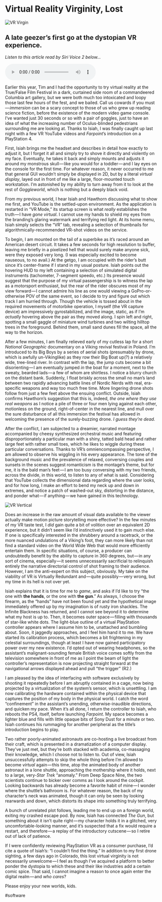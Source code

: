 # Virtual Reality Virginity, Lost

![VR Virgin](https://i.snap.as/4LDha0S.jpg)

## A late geezer’s first go at the dystopian VR experience.

*Listen to this article read by Siri Voice 2 below...*

<audio controls>
  <source src="https://github.com/extratone/bilge/raw/main/audio/TTS/Virtual%20Reality%20Virginity%20Lost.mp3">
</audio>

Earlier this year, Tim and I had the opportunity to try virtual reality at the True/False Film Festival in a dark, curtained side room of a commandeered Columbia art gallery, but we were both much too intoxicated and loopy those last few hours of the fest, and we bailed. Call us cowards if you must — *immersion* can be a scary concept to those of us who grew up reading science fiction, before the existence of the modern video game console. I’ve wanted just 30 seconds or so with a pair of goggles, just to have an idea of what the increasing number of Oculus-blinded pedestrians surrounding me are looking at. Thanks to Isiah, I was finally caught up last night with a few VR YouTube videos and *Farpoint*’s introduction on a PlayStation 4.

First, Isiah brings me the headset and describes in detail how exactly to adjust it, but I forget it all and simply try to shove it directly and violently on my face. Eventually, he takes it back and simply mounts and adjusts it around my monstrous skull — like you would for a toddler — and I lay eyes on the console for the first time. For whatever reason, it never occurred to me that general GUI wouldn’t simply be displayed in 2D, but by a literal *virtual display*, layed out in front of me like a large, floor-mounted touch workstation. I’m astonished by my ability to turn away from it to look at the rest of *Goggleworld*, which is nothing but a deeply black void.

From my previous world, I hear Isiah and Hawthorn discussing what to show me first, and YouTube is the settled-upon environment. As the application is restarted in “VR Mode,” its startup screen is what *really* establishes the truth — I have *gone virtual*. I cannot use my hands to shield my eyes from the branding’s glaring watermark and terrifying red light. At its home menu, Isiah simply selects the “VR” tab, revealing a selection of thumbnails for algorithmically-recommended VR-shot videos on the service.

To begin, I am mounted on the tail of a superbike as it’s raced around an American desert circuit. It takes a few seconds for high resolution to buffer, leaving me briefly in a pixelized hell that would surely make anyone sick, were they exposed very long. (I was especially excited to become nauseous, to no avail.) At the getgo, I am occupied with the rider’s butt since it’s center-frame if I stand in my usual posture. Isiah points out the hovering HUD to my left containing a selection of simulated digital instruments (tachometer, 7-segment speedo, etc.) Its presence would suggest that the purpose of my virtual passengership is to witness the lap as a motorsport enthusiast, but the rear of the rider obscures most of my view forward — I cannot admire his line as one would viewing a GoPro-or-otherwise POV of the same event, so I decide to try and figure out which track I am hurried through. Though the vehicle is tossed about in the required movements of motorbike operation, I myself (the VR capture device) am impressively gyrostabilized, and the image, static, as if I’m *actually* hovering above the pair as they moved along. I spin left and right, spotting a small gaggle of miniature wind turbines and two wilting hilltop trees in the foreground. Behind them, small sand dunes fill the space, all the way to the horizon.

After a few minutes, I am finally relieved early of my cutless lap for a short *National Geographic* documentary on a Viking revival festival in Poland. I’m introduced to its Big Boys by a series of aerial shots (presumably by drone, which is awfully un-Vikinglike) as they row their Big Boat up(?) a relatively wide, tree-lined river. In contrast with the lap, the jump cuts become a bit disorienting — I am eventually jumped *in* the boat for a moment, next to the sweaty, bearded lads — a few of whom are shirtless. I notice a blurry church on the distant bank. Suddenly, I float briskly across the small no man’s land between two rapidly advancing battle lines of Nordic Nerds with real, era-specific weapons and way too much free time. More lingering drone shots follow from just a few feet above the ensuing conflict. Outside, Isiah confirms Hawthorn’s suggestion that this is, indeed, *the one where they use real weapons* as I notice a pile of three or four men lying against each other, motionless on the ground, right-of-center in the nearest line, and mull over the sure disturbance of all this immersion the festival has allowed in welcoming the presence of the surely-buzzing drone. *I guess they’re dead*.

After the conflict, I am subjected to a dreamier, narrated montage accompanied by cheesy synthesized orchestral music and featuring disproportionately a particular man with a shiny, tatted bald head and rather large feet with rather small toes, which he likes to wiggle during these particular conversations. Thanks to VR’s omniencompassing perspective, I am allowed to observe his wiggling in his every appearance. The tone of the background music and the prevalence of relaxed, conversing couples and sunsets in the scenes suggest romanticism is the montage’s theme, but for me, it is the bald man’s feet — I am too busy conversing with my two friends, across the divide, in this world, to listen to any of what is said. Considering that YouTube collects the dimensional data regarding where the user looks, and for how long, I make an effort to bend my neck up and down in extremes, and notice a patch of washed-out sky, distorting in the distance, and ponder what — if anything — we have gained in this technology.

![VR Vertical](https://i.snap.as/ihtaDMF.jpg)

Does an increase in the raw amount of visual data available to the viewer actually make motion picture storytelling more effective? In the few minutes of my VR taste test, I *did* gain quite a bit of volition over an equivalent 2D experience, but it didn’t seem like I’d instinctively used it to gain much else. If one is specifically interested in the shrubbery around a racetrack, or the more nuanced undulations of a Viking’s foot, they can more likely than not find a standard video on the World Wide Web that would more efficiently entertain them. In specific situations, of course, a producer can undoubtedly benefit by the ability to capture in 360 degrees, but — in any sort of cinema, especially — it seems unnecessarily sacrificial to relinquish entirely the narrative directorial control of shot framing to their audience. However, I am the anti-expert on this subject, obviously. My take on the viability of VR is Virtually Redundant and — quite possibly — very wrong, but my time in its hell is not over yet.

Isiah explains that it is time for me to *game*, and asks if I’d like to try “the one with **the hands**, or the one with **the gun**.” As always, I choose the firearm, as the “hands” have not been found yet and the hypothetical image immediately offered up by my imagination is of rusty iron shackles. The Infinite Blackness has returned, and I cannot see beyond it to determine what my host is up to. Then, it becomes outer space — filling with thousands of star-like white dots. The light-blue outline of a virtual PlayStation controller appears where I assume him to be, unattached and bumbling about. Soon, it jaggedly approaches, and I feel him hand it to me. We have started its calibration process, which becomes a bit frightening in my celestial surroundings, though at least I have now gained participatory power over my new existence. I’d opted out of wearing headphones, so the assistant’s malignant-sounding female British voice comes softly from the television somewhere in front of me as I point the beam of light the controller’s representation is now projecting straight forward at the navigational arrows displayed ahead and pull “the trigger” (R2.)

I am pleased by the idea of interfacing with software exclusively by shooting it repeatedly before I am abruptly contained in a cage, now being projected by a virtualization of the system’s sensor, which is unsettling. I am now calibrating the hardware contained within the physical device that captures the position of my body in the physical world. I catch the word “confinement” in the assistant’s unending, otherwise-inaudible directions, and quicken my pace. When it’s all done, I return the controller to Isiah, who reboots the PS4, itself, before launching *Farpoint*. My space becomes a lighter blue and fills with little opaque bits of Sony Dust for a minute or two. Isiah continues his rummaging for another peripheral as the title’s introduction begins to play.

Two rather poorly-animated astronauts are co-hosting a live broadcast from their craft, which is presented in a dramatization of a computer display. They’ve just met, but they’re both stacked with academia, co-massaging their knowledge, which I choose not to listen to. Out of view, Isiah unsuccessfully attempts to skip the whole thing before I’m allowed to become *virtual* again — this time, atop the animated body of another astronaut in a lone shuttle, approaching the mothership where it holds, next to a large, very-*Star Trek* “anomaly.” From Deep Space Nine, the two scientists continue to bicker over comms as I look around the cockpit. Looking backwards has already become a favorite habit of mine — I wonder where the shuttle’s bathroom is. For whatever reason, the back of my character’s neck was animated, though it can only be seen by looking rearwards and down, which distorts its shape into something truly terrifying.

A bunch of unrelated plot follows, leading me to end up on a foreign world, exiting my crashed escape pod. By now, Isiah has connected *The Gun*, but something about it isn’t quite right — my character holds it in a glitched, very uncomfortable-looking manner, and it’s suspected that a fix would require a restart, and therefore — a replay of the introductory cutscene — so I retire out of lack of patience.

If I were confidently reviewing PlayStation VR as a consumer purchase, I’d cite a quote of Isiah’s: “I couldn’t find the thing.” In addition to my first drone sighting, a few days ago in Colorado, this lost virtual virginity is not necessarily unwelcome — I feel as though I’ve acquired a platform to better ponder the dystopia to which these and their like industries add a certain comic spice. That said, I cannot imagine a reason to once again enter the digital realm — and *who cares*?

Please enjoy your new worlds, kids.

#software